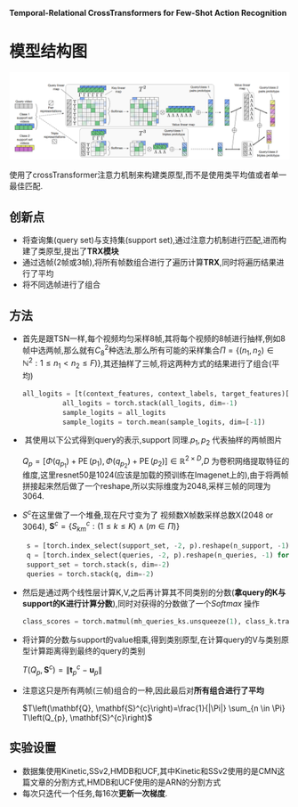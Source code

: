 <link rel="stylesheet" href="custom.css">

**Temporal-Relational CrossTransformers for Few-Shot Action Recognition**

# 模型结构图

![\<img alt="" data-attachment-key="PGBUM4ZJ" width="1581" height="495" src="attachments/PGBUM4ZJ.png" ztype="zimage">](attachments/PGBUM4ZJ.png)

使用了crossTransformer注意力机制来构建类原型,而不是使用类平均值或者单一最佳匹配.

## 创新点

*   将查询集(query set)与支持集(support set),通过注意力机制进行匹配,进而构建了类原型,提出了**TRX模块**
*   通过选帧(2帧或3帧),将所有帧数组合进行了遍历计算**TRX**,同时将遍历结果进行了平均
*   将不同选帧进行了组合

## 方法

* 首先是跟TSN一样,每个视频均匀采样8帧,其将每个视频的8帧进行抽样,例如8帧中选两帧,那么就有$C^{2}_8$种选法,那么所有可能的采样集合$\left.\Pi=\left\{\left(n_1, n_2\right) \in \mathbb{N}^2: 1 \leq n_1<n_2 \leq F\right)\right\}$,其还抽样了三帧,将这两种方式的结果进行了组合(平均)

  ```python
  all_logits = [t(context_features, context_labels, target_features)['logits'] for t in self.transformers]
            all_logits = torch.stack(all_logits, dim=-1)
            sample_logits = all_logits 
            sample_logits = torch.mean(sample_logits, dim=[-1])
  ```

*    其使用以下公式得到query的表示,support 同理.$p_1,p_2$ 代表抽样的两帧图片

    $Q_p=\left[\Phi\left(q_{p_1}\right)+\operatorname{PE}\left(p_1\right), \Phi\left(q_{p_2}\right)+\operatorname{PE}\left(p_2\right)\right] \in \mathbb{R}^{2 \times D}$,$D$ 为卷积网络提取特征的维度,这里resnet50是1024(应该是加载的预训练在Imagenet上的),由于将两帧拼接起来然后做了一个reshape,所以实际维度为2048,采样三帧的同理为3064.

* $S^c$在这里做了一个堆叠,现在尺寸变为了 视频数X帧数采样总数X(2048 or 3064), $\mathbf{S}^{c}=\left\{S_{k m}^{c}:(1 \leq k \leq K) \wedge(m \in \Pi)\right\}$

  ```python
   s = [torch.index_select(support_set, -2, p).reshape(n_support, -1) for p in self.tuples]
   q = [torch.index_select(queries, -2, p).reshape(n_queries, -1) for p in self.tuples]#tuple为采样两帧的组合,格式为tensor([0,1])
   support_set = torch.stack(s, dim=-2)
   queries = torch.stack(q, dim=-2)
  ```

* 然后是通过两个线性层计算K,V,之后再计算其不同类别的分数(**拿query的K与support的K进行计算分数**),同时对获得的分数做了一个$Softmax$ 操作

  

  ```python
  class_scores = torch.matmul(mh_queries_ks.unsqueeze(1), class_k.transpose(-2,-1)) / math.sqrt(self.args.trans_linear_out_dim)
  ```

*   将计算的分数与support的value相乘,得到类别原型,在计算query的V与类别原型计算距离得到最终的query的类别

    $T\left(Q_{p}, \mathbf{S}^{c}\right)=\left\|\mathbf{t}_{p}^{c}-\mathbf{u}_{p}\right\|$

*   注意这只是所有两帧(三帧)组合的一种,因此最后对**所有组合进行了平均**

    $T\left(\mathbf{Q}, \mathbf{S}^{c}\right)=\frac{1}{|\Pi|} \sum_{n \in \Pi} T\left(Q_{p}, \mathbf{S}^{c}\right)$

## 实验设置

*   数据集使用Kinetic,SSv2,HMDB和UCF,其中Kinetic和SSv2使用的是CMN这篇文章的分割方式,HMDB和UCF使用的是ARN的分割方式
*   每次只迭代一个任务,每16次**更新一次梯度**.
